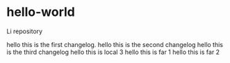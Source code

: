 # hello-world
Li repository

hello this is the first changelog.
hello this is the second changelog
hello this is the third changelog
hello this is local 3
hello this is far 1
hello this is far 2

